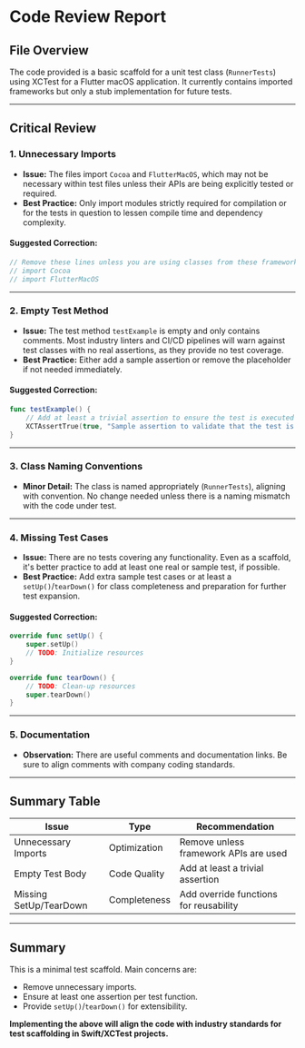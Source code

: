 # Code Review Report

## File Overview
The code provided is a basic scaffold for a unit test class (`RunnerTests`) using XCTest for a Flutter macOS application. It currently contains imported frameworks but only a stub implementation for future tests.

---

## Critical Review

### 1. **Unnecessary Imports**
- **Issue:** The files import `Cocoa` and `FlutterMacOS`, which may not be necessary within test files unless their APIs are being explicitly tested or required.
- **Best Practice:** Only import modules strictly required for compilation or for the tests in question to lessen compile time and dependency complexity.

#### **Suggested Correction:**
```swift
// Remove these lines unless you are using classes from these frameworks directly:
// import Cocoa
// import FlutterMacOS
```

---

### 2. **Empty Test Method**
- **Issue:** The test method `testExample` is empty and only contains comments. Most industry linters and CI/CD pipelines will warn against test classes with no real assertions, as they provide no test coverage.
- **Best Practice:** Either add a sample assertion or remove the placeholder if not needed immediately.

#### **Suggested Correction:**
```swift
func testExample() {
    // Add at least a trivial assertion to ensure the test is executed
    XCTAssertTrue(true, "Sample assertion to validate that the test is running.")
}
```

---

### 3. **Class Naming Conventions**
- **Minor Detail:** The class is named appropriately (`RunnerTests`), aligning with convention. No change needed unless there is a naming mismatch with the code under test.

---

### 4. **Missing Test Cases**
- **Issue:** There are no tests covering any functionality. Even as a scaffold, it's better practice to add at least one real or sample test, if possible.
- **Best Practice:** Add extra sample test cases or at least a `setUp()`/`tearDown()` for class completeness and preparation for further test expansion.

#### **Suggested Correction:**
```swift
override func setUp() {
    super.setUp()
    // TODO: Initialize resources
}

override func tearDown() {
    // TODO: Clean-up resources
    super.tearDown()
}
```

---

### 5. **Documentation**
- **Observation:** There are useful comments and documentation links. Be sure to align comments with company coding standards.

---

## Summary Table

| Issue                        | Type            | Recommendation                              |
|------------------------------|-----------------|---------------------------------------------|
| Unnecessary Imports          | Optimization    | Remove unless framework APIs are used       |
| Empty Test Body              | Code Quality    | Add at least a trivial assertion            |
| Missing SetUp/TearDown       | Completeness    | Add override functions for reusability      |


---

## **Summary**

This is a minimal test scaffold. Main concerns are:
- Remove unnecessary imports.
- Ensure at least one assertion per test function.
- Provide `setUp()`/`tearDown()` for extensibility.

**Implementing the above will align the code with industry standards for test scaffolding in Swift/XCTest projects.**